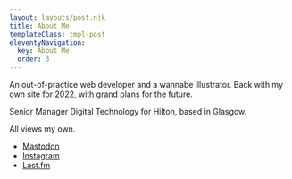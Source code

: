```yaml
---
layout: layouts/post.njk
title: About Me
templateClass: tmpl-post
eleventyNavigation:
  key: About Me
  order: 3
---
```


An out-of-practice web developer and a wannabe illustrator. Back with my own site for 2022, with grand plans for the future.

Senior Manager Digital Technology for Hilton, based in Glasgow.

All views my own.

- [Mastodon](https://indieweb.social/@rnnbrwn)
- [Instagram](https://www.instagram.com/rnnbrwn)
- [Last.fm](https://www.last.fm/user/rnnbrwn)
